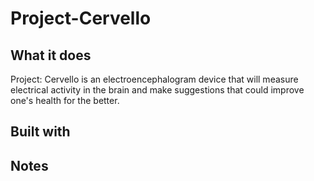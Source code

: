 # Project-Cervello

## What it does
Project: Cervello is an electroencephalogram device that will measure electrical activity in the brain and make suggestions that could improve one's health for the better.

## Built with

## Notes
